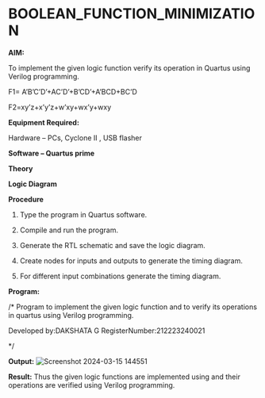 # BOOLEAN_FUNCTION_MINIMIZATION

**AIM:**

To implement the given logic function verify its operation in Quartus using Verilog programming.

F1= A’B’C’D’+AC’D’+B’CD’+A’BCD+BC’D 

F2=xy’z+x’y’z+w’xy+wx’y+wxy

**Equipment Required:**

Hardware – PCs, Cyclone II , USB flasher

**Software – Quartus prime**

**Theory**

**Logic Diagram**

**Procedure**

1.	Type the program in Quartus software.

2.	Compile and run the program.

3.	Generate the RTL schematic and save the logic diagram.

4.	Create nodes for inputs and outputs to generate the timing diagram.

5.	For different input combinations generate the timing diagram.


**Program:**

/* Program to implement the given logic function and to verify its operations in quartus using Verilog programming. 

Developed by:DAKSHATA G 
RegisterNumber:212223240021

*/

**Output:**
![Screenshot 2024-03-15 144551](https://github.com/DakshataGajendran/BOOLEAN_FUNCTION_MINIMIZATION/assets/145742623/9ea152f7-b7da-46ba-b9c3-086243fcf7e3)



**Result:**
Thus the given logic functions are implemented using and their operations are verified using Verilog programming.

